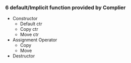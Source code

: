### 6 default/Implicit function provided by Complier
- Constructor
  - Default ctr
  - Copy ctr
  - Move ctr
- Assignment Operator
  - Copy
  - Move
- Destructor  
